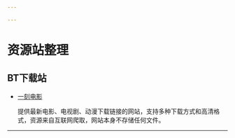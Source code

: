 ```yaml
---

---
```


# 资源站整理

## BT下载站

- [一刻电影](https://www.yikedy.cc/)

  提供最新电影、电视剧、动漫下载链接的网站，支持多种下载方式和高清格式，资源来自互联网爬取，网站本身不存储任何文件。

---

